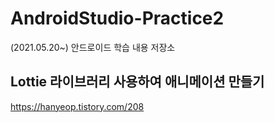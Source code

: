 # AndroidStudio-Practice2
(2021.05.20~) 안드로이드 학습 내용 저장소

## Lottie 라이브러리 사용하여 애니메이션 만들기

https://hanyeop.tistory.com/208
